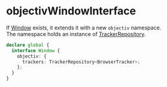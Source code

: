 # objectivWindowInterface

If [Window](/todo) exists, it extends it with a new `objectiv` namespace.  
The namespace holds an instance of [TrackerRepository](/TODO).

```typescript
declare global {
  interface Window {
    objectiv: {
      trackers: TrackerRepository<BrowserTracker>;
    };
  }
}
```  
